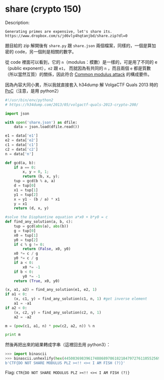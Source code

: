 # share (crypto 150)

Description:
```
Generating primes are expensive, let's share its.
https://www.dropbox.com/s/jd6vly4hqtanjbd/share.zip?dl=0
```

題目給的 zip 解開後有 `share.py` 跟 `share.json` 兩個檔案，同樣的，一個是算加密的 code，另一個則是相關的數字。

從 code 裡面可以看到，它的 `n`（modulus：模數）是一樣的，可是用了不同的 e （public exponent），`e2` 跟 `e1`，
而就因為有共同的 `n` ，而且兩個 `e` 都是質數（所以當然互質）的關係，因此符合 [Common modulus attack](https://crypto.stackexchange.com/questions/3549/common-modulus-attack-on-rsa-when-the-2-public-exponents-differ-by-a-single-bit) 的構成要件。

因為內容大同小異，所以我就直接套入 h34dump 解 VolgaCTF Quals 2013 時的 [PoC](https://h34dump.com/2013/05/volgactf-quals-2013-crypto-200/)（注意，是用 python2）

```python
#!/usr/bin/env/python2
# https://h34dump.com/2013/05/volgactf-quals-2013-crypto-200/

import json

with open('share.json') as dfile:
    data = json.load(dfile.read())

e1 = data['e1']
e2 = data['e2']
c1 = data['c1']
c2 = data['c2']
n = data['n']

def gcd(a, b):
    if a == 0:
        x, y = 0, 1;
        return (b, x, y);
    tup = gcd(b % a, a)
    d = tup[0]
    x1 = tup[1]
    y1 = tup[2]
    x = y1 - (b / a) * x1
    y = x1
    return (d, x, y)

#solve the Diophantine equation a*x0 + b*y0 = c
def find_any_solution(a, b, c):
    tup = gcd(abs(a), abs(b))
    g = tup[0]
    x0 = tup[1]
    y0 = tup[2]
    if c % g != 0:
        return (False, x0, y0)
    x0 *= c / g
    y0 *= c / g
    if a < 0:
        x0 *= -1
    if b < 0:
        y0 *= -1
    return (True, x0, y0)

(x, a1, a2) = find_any_solution(e1, e2, 1)
if a1 < 0:
    (x, c1, y) = find_any_solution(c1, n, 1) #get inverse element
    a1 = -a1
if a2 < 0:
    (x, c2, y) = find_any_solution(c2, n, 1)
    a2 = -a2

m = (pow(c1, a1, n) * pow(c2, a2, n)) % n

print m
```

然後再把出來的結果轉成字串（這裡回去用 python3）：

```python
>>> import binascii
>>> binascii.unhexlify(hex(44508369839617488689786182184797276110552569019748631864448921357261446554001759025388494803406019839648494991117958674065789)[2:])
b'CTF{DO NOT SHARE MODULUS PLZ ><!! <>< I AM FISH (?)}'
```

Flag: `CTR{DO NOT SHARE MODULUS PLZ ><!! <>< I AM FISH (?)}`
